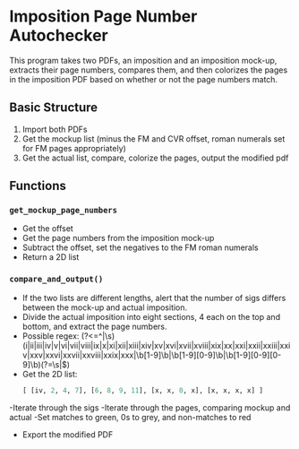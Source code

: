# Imposition Page Number Autochecker

This program takes two PDFs, an imposition and an imposition mock-up, extracts their page numbers, compares them, and then colorizes the pages in the imposition PDF based on whether or not the page numbers match.

## Basic Structure

1. Import both PDFs
2. Get the mockup list (minus the FM and CVR offset, roman numerals set for FM pages appropriately)
3. Get the actual list, compare, colorize the pages, output the modified pdf

## Functions

### `get_mockup_page_numbers`

- Get the offset
- Get the page numbers from the imposition mock-up
- Subtract the offset, set the negatives to the FM roman numerals
- Return a 2D list

### `compare_and_output()`

- If the two lists are different lengths, alert that the number of sigs differs between the mock-up and actual imposition.
- Divide the actual imposition into eight sections, 4 each on the top and bottom, and extract the page numbers.
- Possible regex: (?<=^|\s)(i|ii|iii|iv|v|vi|vii|viii|ix|x|xi|xii|xiii|xiv|xv|xvi|xvii|xviii|xix|xx|xxi|xxii|xxiii|xxiv|xxv|xxvi|xxvii|xxviii|xxix|xxx|\b[1-9]\b|\b[1-9][0-9]\b|\b[1-9][0-9][0-9]\b)(?=\s|$)
- Get the 2D list:
  ```python
  [ [iv, 2, 4, 7], [6, 8, 9, 11], [x, x, 0, x], [x, x, x, x] ]
  ```
-Iterate through the sigs
 -Iterate through the pages, comparing mockup and actual
   -Set matches to green, 0s to grey, and non-matches to red
- Export the modified PDF
